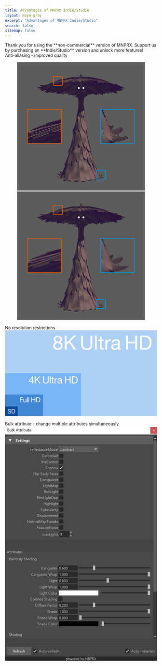 ```yaml
---
title: Advantages of MNPRX Indie/Studio
layout: maya-gray
excerpt: "Advantages of MNPRX Indie/Studio"
search: false
sitemap: false
---
```

<!-- TwentyTwenty CSS -->
<link rel="stylesheet" href="/assets/css/plugins/twentytwenty.css" type="text/css" media="screen" />

<div class="upgrade-text" markdown="1">
Thank you for using the **non-commercial** version of MNPRX.  
Support us by purchasing an **Indie/Studio** version and unlock more features!

<div class="upgrade-background" markdown="1">
Anti-aliasing - improved quality
  <figure>
    <div id="comparison" style="margin: 0 auto">
       <!-- The before image is first -->
       <img src="/images/MNPRX/comparison/no-AA.png" class="pull-center"/>
       <!-- The after image is last -->
       <img src="/images/MNPRX/comparison/TAA.png" class="pull-center"/>
    </div>
  </figure>
</div>

<i class="fal fa-chevron-double-down fa-2x"></i>

<div class="upgrade-background" markdown="1">
No resolution restrictions  
  <div class="upgrade-img">
    <img src="/images/MNPRX/comparison/resolutions.svg"/>
  </div>
</div>

<i class="fal fa-chevron-double-down fa-2x"></i>

<div class="upgrade-background" markdown="1">
Bulk attribute - change multiple attributes simultaneously  
  <div class="upgrade-img">
    <img src="/images/MNPRX/bulkAttribute.png"/>
  </div>
</div>

</div>

<!-- jquery -->
<script src="https://code.jquery.com/jquery-3.3.1.min.js" integrity="sha256-FgpCb/KJQlLNfOu91ta32o/NMZxltwRo8QtmkMRdAu8=" crossorigin="anonymous"></script>

<!-- TwentyTwenty -->
<script src="/assets/js/plugins/jquery.event.move.js" type="text/javascript"></script>
<script src="/assets/js/plugins/jquery.twentytwenty.js" type="text/javascript"></script>

<!-- Font Awesome -->
<script src="https://pro.fontawesome.com/releases/v5.7.2/js/all.js" integrity="sha384-I3Hhe9TkmlsxzooTtbRzdeLbmkFQE9DVzX/19uTZfHk1zn/uWUyk+a+GyrHyseSq" crossorigin="anonymous"></script>

<script>
$(function(){
  $("#comparison").twentytwenty({
    move_slider_on_hover: true, // Move slider on mouse hover
    no_overlay: true, //Do not show the overlay with before and after
  });
});

(function(i,s,o,g,r,a,m){i['GoogleAnalyticsObject']=r;i[r]=i[r]||function(){
(i[r].q=i[r].q||[]).push(arguments)},i[r].l=1*new Date();a=s.createElement(o),
m=s.getElementsByTagName(o)[0];a.async=1;a.src=g;m.parentNode.insertBefore(a,m)
})(window,document,'script','https://www.google-analytics.com/analytics.js','ga');

// GDPR compliant google analytics
ga('create', '{{ site.google_analytics_flair_demo }}', {
  'storage': 'none',
  'anonymizeIp': true,
  'storeGac': false
});
ga('send', 'pageview');
</script>
